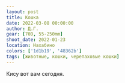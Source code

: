 ```yaml
---
layout: post
title: Кошка
date: 2022-03-08 00:00:00
author: Д.Г.
gear: [70D, 55-250mm]
shoot_date: 2022-01-23
location: Нахабино
colors: ['1d1b19', '48362b']
tags: [животные, кошки, черепаховые кошки]
---
```

Кису вот вам сегодня.
